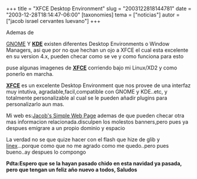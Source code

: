+++
title = "XFCE Desktop Environment"
slug = "2003122818144781"
date = "2003-12-28T18:14:47-06:00"
[taxonomies]
tema = ["noticias"]
autor = ["jacob israel cervantes luevano"]
+++

Ademas de

[GNOME](http://www.gnome.org) Y **[KDE](http://www.kde.org)** existen
diferentes Desktop Environments o Window Managers, asi que por no que
hechan un ojo a XFCE el cual esta excelente en su version 4.x, pueden
checar como se ve y como funciona para esto

puse algunas imagenes de [**XFCE**](http://www.xfce.org) corriendo bajo
mi Linux/XD2 y como ponerlo en marcha.

<!-- more -->
[**XFCE**](http://www.xfce.org) es un excelente Desktop Environment que
nos provee de una interfaz muy intutiva, agradable,facil,compatible con
GNOME y KDE..etc, y totalmente personalizable al cual se le pueden
añadir plugins para personalizarlo aun mas.

Mi web es:[Jacob's Simple Web
Page](http://www12.brinkster.com/jiclmame/SimpleLinuxWebInfo/)
ademas de que pueden checar otra mas informacion relacionada.disculpen
los molestos banners,pero pues ya despues emigrare a un propio dominio y
espacio

La verdad no se que quize hacer con el flash que hize de glib y
[linex](http://www.linex.org)...porque como que no me agrado como me
quedo..pero pues bueno..ay despues lo compongo

**Pdta:Espero que se la hayan pasado chido en esta navidad ya pasada,
pero que tengan un feliz año nuevo a todos, Saludos**


